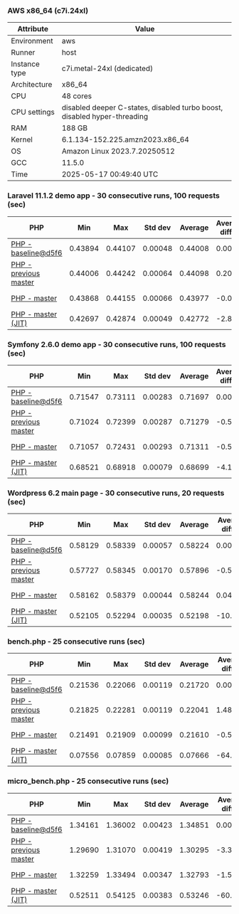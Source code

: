 ### AWS x86_64 (c7i.24xl)

|  Attribute    |     Value      |
|---------------|----------------|
| Environment   |aws|
| Runner        |host|
| Instance type |c7i.metal-24xl (dedicated)|
| Architecture  |x86_64
| CPU           |48 cores|
| CPU settings  |disabled deeper C-states, disabled turbo boost, disabled hyper-threading|
| RAM           |188 GB|
| Kernel        |6.1.134-152.225.amzn2023.x86_64|
| OS            |Amazon Linux 2023.7.20250512|
| GCC           |11.5.0|
| Time          |2025-05-17 00:49:40 UTC|

### Laravel 11.1.2 demo app - 30 consecutive runs, 100 requests (sec)

|     PHP     |     Min     |     Max     |    Std dev   |   Average  |  Average diff % |   Median   | Median diff % |     Memory    |
|-------------|-------------|-------------|--------------|------------|-----------------|------------|---------------|---------------|
|[PHP - baseline@d5f6](https://github.com/php/php-src/commit/d5f6e56610)|0.43894|0.44107|0.00048|0.44008|0.00%|0.44007|0.00%|41.91 MB|
|[PHP - previous master](https://github.com/php/php-src/commit/3367f17f60)|0.44006|0.44242|0.00064|0.44098|0.20%|0.44091|0.19%|42.05 MB|
|[PHP - master](https://github.com/php/php-src/commit/05618e7e0b)|0.43868|0.44155|0.00066|0.43977|-0.07%|0.43960|-0.11%|42.05 MB|
|[PHP - master (JIT)](https://github.com/php/php-src/commit/05618e7e0b)|0.42697|0.42874|0.00049|0.42772|-2.81%|0.42767|-2.82%|50.92 MB|

### Symfony 2.6.0 demo app - 30 consecutive runs, 100 requests (sec)

|     PHP     |     Min     |     Max     |    Std dev   |   Average  |  Average diff % |   Median   | Median diff % |     Memory    |
|-------------|-------------|-------------|--------------|------------|-----------------|------------|---------------|---------------|
|[PHP - baseline@d5f6](https://github.com/php/php-src/commit/d5f6e56610)|0.71547|0.73111|0.00283|0.71697|0.00%|0.71633|0.00%|37.56 MB|
|[PHP - previous master](https://github.com/php/php-src/commit/3367f17f60)|0.71024|0.72399|0.00287|0.71279|-0.58%|0.71183|-0.63%|37.71 MB|
|[PHP - master](https://github.com/php/php-src/commit/05618e7e0b)|0.71057|0.72431|0.00293|0.71311|-0.54%|0.71244|-0.54%|37.71 MB|
|[PHP - master (JIT)](https://github.com/php/php-src/commit/05618e7e0b)|0.68521|0.68918|0.00079|0.68699|-4.18%|0.68691|-4.11%|44.69 MB|

### Wordpress 6.2 main page - 30 consecutive runs, 20 requests (sec)

|     PHP     |     Min     |     Max     |    Std dev   |   Average  |  Average diff % |   Median   | Median diff % |     Memory    |
|-------------|-------------|-------------|--------------|------------|-----------------|------------|---------------|---------------|
|[PHP - baseline@d5f6](https://github.com/php/php-src/commit/d5f6e56610)|0.58129|0.58339|0.00057|0.58224|0.00%|0.58209|0.00%|43.12 MB|
|[PHP - previous master](https://github.com/php/php-src/commit/3367f17f60)|0.57727|0.58345|0.00170|0.57896|-0.56%|0.57847|-0.62%|43.33 MB|
|[PHP - master](https://github.com/php/php-src/commit/05618e7e0b)|0.58162|0.58379|0.00044|0.58244|0.04%|0.58242|0.06%|43.33 MB|
|[PHP - master (JIT)](https://github.com/php/php-src/commit/05618e7e0b)|0.52105|0.52294|0.00035|0.52198|-10.35%|0.52196|-10.33%|62.25 MB|

### bench.php - 25 consecutive runs (sec)

|     PHP     |     Min     |     Max     |    Std dev   |   Average  |  Average diff % |   Median   | Median diff % |     Memory    |
|-------------|-------------|-------------|--------------|------------|-----------------|------------|---------------|---------------|
|[PHP - baseline@d5f6](https://github.com/php/php-src/commit/d5f6e56610)|0.21536|0.22066|0.00119|0.21720|0.00%|0.21705|0.00%|26.28 MB|
|[PHP - previous master](https://github.com/php/php-src/commit/3367f17f60)|0.21825|0.22281|0.00119|0.22041|1.48%|0.22007|1.39%|26.31 MB|
|[PHP - master](https://github.com/php/php-src/commit/05618e7e0b)|0.21491|0.21909|0.00099|0.21610|-0.51%|0.21583|-0.56%|26.32 MB|
|[PHP - master (JIT)](https://github.com/php/php-src/commit/05618e7e0b)|0.07556|0.07859|0.00085|0.07666|-64.71%|0.07634|-64.83%|27.48 MB|

### micro_bench.php - 25 consecutive runs (sec)

|     PHP     |     Min     |     Max     |    Std dev   |   Average  |  Average diff % |   Median   | Median diff % |     Memory    |
|-------------|-------------|-------------|--------------|------------|-----------------|------------|---------------|---------------|
|[PHP - baseline@d5f6](https://github.com/php/php-src/commit/d5f6e56610)|1.34161|1.36002|0.00423|1.34851|0.00%|1.34787|0.00%|20.54 MB|
|[PHP - previous master](https://github.com/php/php-src/commit/3367f17f60)|1.29690|1.31070|0.00419|1.30295|-3.38%|1.30241|-3.37%|20.57 MB|
|[PHP - master](https://github.com/php/php-src/commit/05618e7e0b)|1.32259|1.33494|0.00347|1.32793|-1.53%|1.32726|-1.53%|20.58 MB|
|[PHP - master (JIT)](https://github.com/php/php-src/commit/05618e7e0b)|0.52511|0.54125|0.00383|0.53246|-60.51%|0.53234|-60.50%|21.90 MB|
